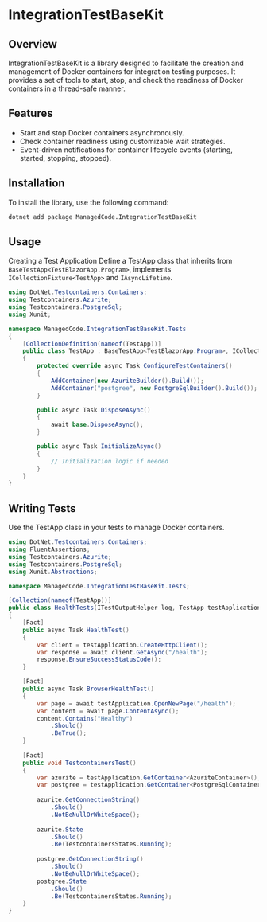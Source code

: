 # IntegrationTestBaseKit

## Overview

IntegrationTestBaseKit is a library designed to facilitate the creation and management of Docker containers for
integration testing purposes. It provides a set of tools to start, stop, and check the readiness of Docker containers in
a thread-safe manner.

## Features

- Start and stop Docker containers asynchronously.
- Check container readiness using customizable wait strategies.
- Event-driven notifications for container lifecycle events (starting, started, stopping, stopped).

## Installation

To install the library, use the following command:

```sh
dotnet add package ManagedCode.IntegrationTestBaseKit
```

## Usage

Creating a Test Application
Define a TestApp class that inherits from `BaseTestApp<TestBlazorApp.Program>`, implements `ICollectionFixture<TestApp>`
and `IAsyncLifetime`.

```csharp
using DotNet.Testcontainers.Containers;
using Testcontainers.Azurite;
using Testcontainers.PostgreSql;
using Xunit;

namespace ManagedCode.IntegrationTestBaseKit.Tests
{
    [CollectionDefinition(nameof(TestApp))]
    public class TestApp : BaseTestApp<TestBlazorApp.Program>, ICollectionFixture<TestApp>, IAsyncLifetime
    {
        protected override async Task ConfigureTestContainers()
        {
            AddContainer(new AzuriteBuilder().Build());
            AddContainer("postgree", new PostgreSqlBuilder().Build());
        }

        public async Task DisposeAsync()
        {
            await base.DisposeAsync();
        }

        public async Task InitializeAsync()
        {
            // Initialization logic if needed
        }
    }
}
```

## Writing Tests

Use the TestApp class in your tests to manage Docker containers.

```csharp
using DotNet.Testcontainers.Containers;
using FluentAssertions;
using Testcontainers.Azurite;
using Testcontainers.PostgreSql;
using Xunit.Abstractions;

namespace ManagedCode.IntegrationTestBaseKit.Tests;

[Collection(nameof(TestApp))]
public class HealthTests(ITestOutputHelper log, TestApp testApplication)
{
    [Fact]
    public async Task HealthTest()
    {
        var client = testApplication.CreateHttpClient();
        var response = await client.GetAsync("/health");
        response.EnsureSuccessStatusCode();
    }

    [Fact]
    public async Task BrowserHealthTest()
    {
        var page = await testApplication.OpenNewPage("/health");
        var content = await page.ContentAsync();
        content.Contains("Healthy")
            .Should()
            .BeTrue();
    }
    
    [Fact]
    public void TestcontainersTest()
    {
        var azurite = testApplication.GetContainer<AzuriteContainer>();
        var postgree = testApplication.GetContainer<PostgreSqlContainer>("postgree");
        
        azurite.GetConnectionString()
            .Should()
            .NotBeNullOrWhiteSpace();
        
        azurite.State 
            .Should()
            .Be(TestcontainersStates.Running);
        
        postgree.GetConnectionString()
            .Should()
            .NotBeNullOrWhiteSpace();
        postgree.State 
            .Should()
            .Be(TestcontainersStates.Running);
    }
}
```